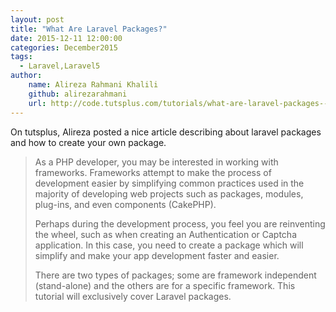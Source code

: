 ```yaml
---
layout: post
title: "What Are Laravel Packages?"
date: 2015-12-11 12:00:00
categories: December2015
tags:
  - Laravel,Laravel5
author:
    name: Alireza Rahmani Khalili
    github: alirezarahmani
    url: http://code.tutsplus.com/tutorials/what-are-laravel-packages--cms-25013
---
```


On tutsplus, Alireza posted a nice article describing about laravel packages and how to create your own package.

> As a PHP developer, you may be interested in working with frameworks. Frameworks attempt to make the process of development easier by simplifying common practices used in the majority of developing web projects such as packages, modules, plug-ins, and even components (CakePHP).
>
> Perhaps during the development process, you feel you are reinventing the wheel, such as when creating an Authentication or Captcha application. In this case, you need to create a package which will simplify and make your app development faster and easier.
> 
> There are two types of packages; some are framework independent (stand-alone) and the others are for a specific framework. This tutorial will exclusively cover Laravel packages.